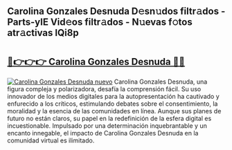 ## Carolina Gonzales Desnuda D𝚎sn𝚞dos filtr𝚊dos - Parts-yIE Vid𝚎os filtr𝚊dos - N𝚞evas f𝚘tos atr𝚊ctivas lQi8p

# <h2><a href="http://mban98.tromn.icu/?c=Carolina+Gonzales+Desnuda">🔗👉👉👉 Carolina Gonzales Desnuda 🔗🔗</a></h2>

[![Carolina Gonzales Desnuda nuevo](https://i.imgur.com/pEAQMta.gif)](http://mban98.tromn.icu/?c=Carolina+Gonzales+Desnuda)
Carolina Gonzales Desnuda, una figura compleja y polarizadora, desafía la comprensión fácil. Su uso innovador de los medios digitales para la autopresentación ha cautivado y enfurecido a los críticos, estimulando debates sobre el consentimiento, la moralidad y la esencia de las comunidades en línea. Aunque sus planes de futuro no están claros, su papel en la redefinición de la esfera digital es incuestionable. Impulsado por una determinación inquebrantable y un encanto innegable, el impacto de Carolina Gonzales Desnuda en la comunidad virtual es ilimitado.
